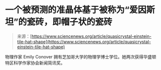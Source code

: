 <!--yml

分类：未分类

日期：2024-05-27 15:21:45

-->

# 一个被预测的准晶体基于被称为“爱因斯坦”的瓷砖，即帽子状的瓷砖

> 来源：[https://www.sciencenews.org/article/quasicrystal-einstein-tile-hat-shape](https://www.sciencenews.org/article/quasicrystal-einstein-tile-hat-shape)

物理作家 Emily Conover 拥有芝加哥大学的物理学博士学位。她两次获得华盛顿特区科学作家协会新闻简讯奖。
